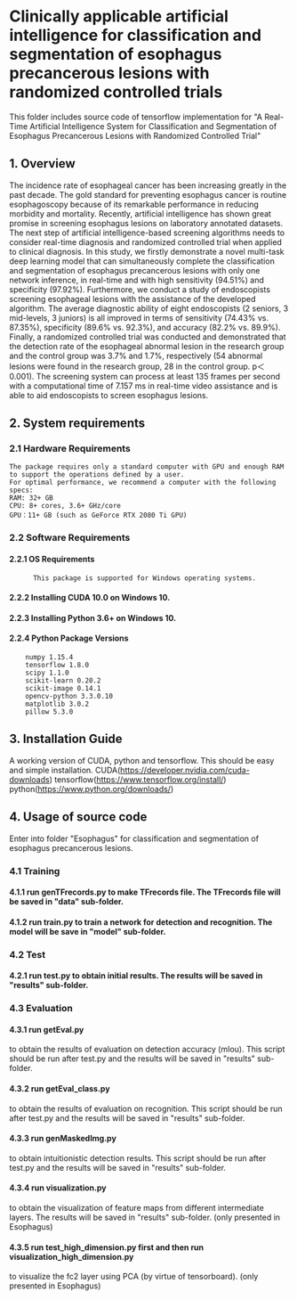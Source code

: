 # Clinically applicable artificial intelligence for classification and segmentation of esophagus precancerous lesions with randomized controlled trials

This folder includes source code of tensorflow implementation for "A Real-Time Artificial Intelligence System for Classification and Segmentation of Esophagus Precancerous Lesions with Randomized Controlled Trial"

## 1. Overview
The incidence rate of esophageal cancer has been increasing greatly in the past decade. The gold standard for preventing esophagus cancer is routine esophagoscopy because of its remarkable performance in reducing morbidity and mortality. Recently, artificial intelligence has shown great promise in screening esophagus lesions on laboratory annotated datasets. The next step of artificial intelligence-based screening algorithms needs to consider real-time diagnosis and randomized controlled trial when applied to clinical diagnosis. In this study, we firstly demonstrate a novel multi-task deep learning model that can simultaneously complete the classification and segmentation of esophagus precancerous lesions with only one network inference, in real-time and with high sensitivity (94.51%) and specificity (97.92%). Furthermore, we conduct a study of endoscopists screening esophageal lesions with the assistance of the developed algorithm. The average diagnostic ability of eight endoscopists (2 seniors, 3 mid-levels, 3 juniors) is all improved in terms of sensitivity (74.43% vs. 87.35%), specificity (89.6% vs. 92.3%), and accuracy (82.2% vs. 89.9%). Finally, a randomized controlled trial was conducted and demonstrated that the detection rate of the esophageal abnormal lesion in the research group and the control group was 3.7% and 1.7%, respectively (54 abnormal lesions were found in the research group, 28 in the control group. p＜0.001). The screening system can process at least 135 frames per second with a computational time of 7.157 ms in real-time video assistance and is able to aid endoscopists to screen esophagus lesions.

## 2. System requirements
 ###  2.1 Hardware Requirements
    The package requires only a standard computer with GPU and enough RAM to support the operations defined by a user. 
    For optimal performance, we recommend a computer with the following specs:
    RAM: 32+ GB
    CPU: 8+ cores, 3.6+ GHz/core
    GPU：11+ GB (such as GeForce RTX 2080 Ti GPU)
  
  ###  2.2 Software Requirements
 ####   2.2.1 OS Requirements
          This package is supported for Windows operating systems.
 ####   2.2.2 Installing CUDA 10.0 on Windows 10.
 ####   2.2.3 Installing Python 3.6+ on Windows 10.
 ####   2.2.4 Python Package Versions
	    numpy 1.15.4
	    tensorflow 1.8.0
	    scipy 1.1.0
  	    scikit-learn 0.20.2	
	    scikit-image 0.14.1
	    opencv-python 3.3.0.10
	    matplotlib 3.0.2
	    pillow 5.3.0
	 
	 
##  3. Installation Guide
  A working version of CUDA, python and tensorflow. This should be easy and simple installation. 
  CUDA(https://developer.nvidia.com/cuda-downloads)
  tensorflow(https://www.tensorflow.org/install/) 
  python(https://www.python.org/downloads/)
  

##  4. Usage of source code
  Enter into folder "Esophagus" for classification and segmentation of esophagus precancerous lesions.

 ###   4.1 Training
 ####   4.1.1 run genTFrecords.py to make TFrecords file. The TFrecords file will be saved in "data" sub-folder.
 ####   4.1.2 run train.py to train a network for detection and recognition. The model will be save in "model" sub-folder.

###  4.2 Test
####    4.2.1 run test.py to obtain initial results. The results will be saved in "results" sub-folder.

 ###   4.3 Evaluation
####    4.3.1 run getEval.py 
to obtain the results of evaluation on detection accuracy (mIou). This script should be run after test.py and the results will be saved in "results" sub-folder.
####    4.3.2 run getEval_class.py 
to obtain the results of evaluation on recognition. This script should be run after test.py and the results will be saved in "results" sub-folder.
####    4.3.3 run genMaskedImg.py 
to obtain intuitionistic detection results. This script should be run after test.py and the results will be saved in "results" sub-folder.
 ####   4.3.4 run visualization.py 
 to obtain the visualization of feature maps from different intermediate layers. The results will be saved in "results" sub-folder. (only presented in Esophagus)
 ####   4.3.5 run test_high_dimension.py first and then run visualization_high_dimension.py 
 to visualize the fc2 layer using PCA (by virtue of tensorboard). (only presented in Esophagus)
